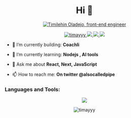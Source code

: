 <h1 align="center">Hi 👋</h1>
<div align="center">
    <a href="https://git.io/typing-svg"><img src="https://readme-typing-svg.herokuapp.com?font=Sriracha&size=36&duration=3500&color=ffff&center=true&width=500&lines=My+name+is+Timilehin+Oladejo!;Front-end+engineer;" alt="Timilehin Oladejo, front-end engineer"></a>
</div>
<!--
<p align="center">
  <img src="https://github.com/timayyy/timayyy/blob/main/my-octocat.png" alt="my octocat" />
</p>
-->

<p align="left">  </p>
<p align="center">
    <a href="#">
        <img src="https://komarev.com/ghpvc/?username=timayyy&label=Profile%20views&color=0e75b6&style=flat" alt="timayyy" />
    </a>
    <a href="https://www.linkedin.com/in/timilehin-oladejo-42163b1aa/">
        <img src="https://img.shields.io/badge/%20-TimilehinOladejo-black?color=14171A&labelColor=0e76a8&logo=linkedin&logoColor=ffffff" />
    </a>
    <a href="https://twitter.com/alsocalledpipe">
        <img src="https://img.shields.io/badge/%20-@alsocalledpipe-black?color=14171A&labelColor=00acee&logo=twitter&logoColor=ffffff">
    </a>
    <a href="mailto:timilehin65@gmail.com">
        <img src="https://img.shields.io/badge/%20-timilehin65@gmail.com-black?color=14171A&labelColor=D44638&logo=gmail&logoColor=ffffff" />
    </a>
</p>

- 🎥 I’m currently building: **Coachli**

- 🌱 I’m currently learning: **Nodejs , AI tools**

- 💬 Ask me about **React, Next, JavaScript**

- 📫 How to reach me: **On twitter @alsocalledpipe**

<h3 align="left">Languages and Tools:</h3>
<p align="center">
  <img src="https://skillicons.dev/icons?i=html,css,js,ts,react,redux,nextjs,tailwind,styledcomponents,git,github,nodejs,jest,postman,vscode&perline=5" />
</p>

<p align="center"><img src="https://github-readme-stats.vercel.app/api/top-langs?username=timayyy&show_icons=true&locale=en&layout=compact" alt="timayyy" /></p>

<!--
**timayyy/timayyy** is a ✨ _special_ ✨ repository because its `README.md` (this file) appears on your GitHub profile.

Here are some ideas to get you started:

- 🔭 I’m currently working on ...
- 🌱 I’m currently learning ...
- 👯 I’m looking to collaborate on ...
- 🤔 I’m looking for help with ...
- 💬 Ask me about ...
- 📫 How to reach me: ...
- 😄 Pronouns: ...
- ⚡ Fun fact: ...
-->
